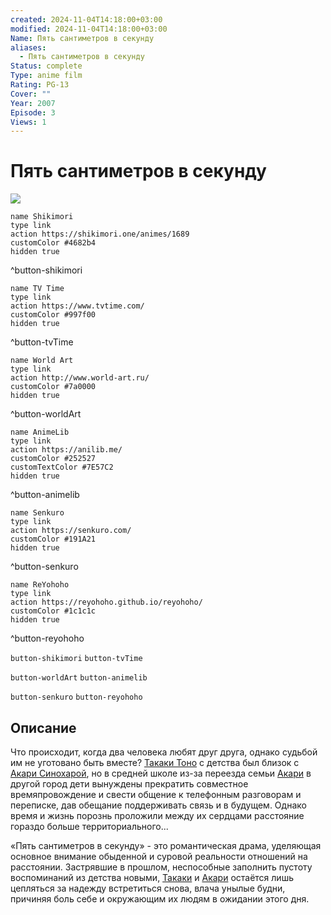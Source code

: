 ```yaml
---
created: 2024-11-04T14:18:00+03:00
modified: 2024-11-04T14:18:00+03:00
Name: Пять сантиметров в секунду
aliases:
  - Пять сантиметров в секунду
Status: complete
Type: anime film
Rating: PG-13
Cover: ""
Year: 2007
Episode: 3
Views: 1
---
```


# Пять сантиметров в секунду

![](https://nyaa.shikimori.one/uploads/poster/animes/1689/2676c34a877b5459af5d99f989dccc70.jpeg)

```button
name Shikimori
type link
action https://shikimori.one/animes/1689
customColor #4682b4
hidden true
```
^button-shikimori

```button
name TV Time
type link
action https://www.tvtime.com/
customColor #997f00
hidden true
```
^button-tvTime

```button
name World Art
type link
action http://www.world-art.ru/
customColor #7a0000
hidden true
```
^button-worldArt

```button
name AnimeLib
type link
action https://anilib.me/
customColor #252527
customTextColor #7E57C2
hidden true
```
^button-animelib

```button
name Senkuro
type link
action https://senkuro.com/
customColor #191A21
hidden true
```
^button-senkuro

```button
name ReYohoho
type link
action https://reyohoho.github.io/reyohoho/
customColor #1c1c1c
hidden true
```
^button-reyohoho

`button-shikimori` `button-tvTime`

`button-worldArt` `button-animelib`

`button-senkuro` `button-reyohoho`

## Описание

Что происходит, когда два человека любят друг друга, однако судьбой им не уготовано быть вместе? [Такаки Тоно](https://shikimori.one/characters/1810-takaki-toono) с детства был близок с [Акари Синохарой](https://shikimori.one/characters/1811-akari-shinohara), но в средней школе из-за переезда семьи [Акари](https://shikimori.one/characters/1811-akari-shinohara) в другой город дети вынуждены прекратить совместное времяпровождение и свести общение к телефонным разговорам и переписке, дав обещание поддерживать связь и в будущем. Однако время и жизнь порознь проложили между их сердцами расстояние гораздо больше территориального...

«Пять сантиметров в секунду» - это романтическая драма, уделяющая основное внимание обыденной и суровой реальности отношений на расстоянии. Застрявшие в прошлом, неспособные заполнить пустоту воспоминаний из детства новыми, [Такаки](https://shikimori.one/characters/1810-takaki-toono) и [Акари](https://shikimori.one/characters/1811-akari-shinohara) остаётся лишь цепляться за надежду встретиться снова, влача унылые будни, причиняя боль себе и окружающим их людям в ожидании этого дня.
